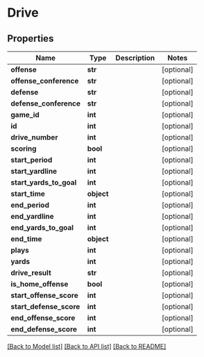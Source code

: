 # Drive

## Properties
Name | Type | Description | Notes
------------ | ------------- | ------------- | -------------
**offense** | **str** |  | [optional] 
**offense_conference** | **str** |  | [optional] 
**defense** | **str** |  | [optional] 
**defense_conference** | **str** |  | [optional] 
**game_id** | **int** |  | [optional] 
**id** | **int** |  | [optional] 
**drive_number** | **int** |  | [optional] 
**scoring** | **bool** |  | [optional] 
**start_period** | **int** |  | [optional] 
**start_yardline** | **int** |  | [optional] 
**start_yards_to_goal** | **int** |  | [optional] 
**start_time** | **object** |  | [optional] 
**end_period** | **int** |  | [optional] 
**end_yardline** | **int** |  | [optional] 
**end_yards_to_goal** | **int** |  | [optional] 
**end_time** | **object** |  | [optional] 
**plays** | **int** |  | [optional] 
**yards** | **int** |  | [optional] 
**drive_result** | **str** |  | [optional] 
**is_home_offense** | **bool** |  | [optional] 
**start_offense_score** | **int** |  | [optional] 
**start_defense_score** | **int** |  | [optional] 
**end_offense_score** | **int** |  | [optional] 
**end_defense_score** | **int** |  | [optional] 

[[Back to Model list]](../README.md#documentation-for-models) [[Back to API list]](../README.md#documentation-for-api-endpoints) [[Back to README]](../README.md)


